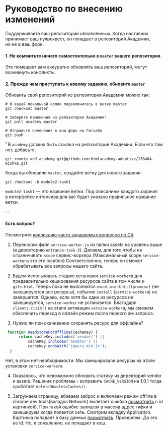 # Руководство по внесению изменений

Поддерживайте ваш репозиторий обновлённым. Когда наставник принимает ваш пулреквест, он попадает в репозиторий Академии, но не в ваш форк.

#### 1. Не коммитьте ничего самостоятельно в `master` вашего репозитория

Это помешает вам аккуратно обновлять ваш репозиторий, могут возникнуть конфликты.

#### 2. Прежде чем приступать к новому заданию, обновите `master`

Обновить свой репозиторий из репозитория Академии можно так:

```
# В вашей локальной копии переключитесь в ветку master
git checkout master

# Заберите изменения из репозитория Академии¹
git pull academy master

# Отправьте изменения в ваш форк на Гитхабе
git push
```

¹ В `academy` должна быть ссылка на репозиторий Академии. Если его там нет, добавьте:

```
git remote add academy git@github.com:htmlacademy-adaptive/138404-mishka.git
```

Когда вы обновили `master`, создайте ветку для нового задания:

```
git checkout -b module2-task1
```

`module2-task1` — это название ветки. Под описанием каждого задания в интерфейсе интенсива для вас будет указано правильное название ветки.

--

#### Есть вопрос?

Посмотрите [коллекцию часто задаваемых вопросов по Git](http://firstaidgit.ru).



1. Переносим файл `service-worker.js` из папки assets на уровень выше (в директорию `entrance-task-3`). Делаем, для того чтобы не ограничивать `scope`    сервис-воркера (Максимальный scope `service-worker`а это его location) Соответственно, теперь он сможет обрабатывать все запросы нашего сайта.

2. Будем использовать стадию установки `service-worker`а для предварительно кеширования ресурсов сайта в том числе и `gifs.html`. Теперь пока не выполнится `event.waitUntil(promise)` (не закешируются все ресурсы), событие `install` (`service-worker`а) не завершится. Однако, если хотя бы один из ресурсов не закешируется, `service-worker` не установится. Благодаря `clients.claim()` на этапе активации `service-worker`а, мы сможем обеспечить переход в офлайн режим после первого же запроса. 

3. Нужно ли при скачивании сохранять ресурс для оффлайна?

```javascript
 function needStoreForOffline(cacheKey) {
      return cacheKey.includes('vendor/') ||
          cacheKey.includes('assets/') ||
          cacheKey.endsWith('jquery.min.js');
  }
 ```
   Нет, в этом нет необходимости. Мы закешировали ресурсы на этапе установки `service-worker`а
   
4. Оказалось, что невозможно обновить статику из директорий vendor и assets. 
   Решение проблемы - исправить `CACHE_VERSION` на 1.0.1 тогда сработает `deleteObsoleteCaches()`.

5. Загружаем страницу, вбиваем заброс и включаем режим offline в chrome dev tools(вкладка Network) вылетает ошибка
[посмотреть](http://prntscr.com/eu0ugc) с id картинкой). При такой ошибке запишем в массив адрес гифки и закешируем когда появится сеть. Смотрим вкладку Application. Картинка попадает в базу данных [посмотреть](http://prntscr.com/eu0xro). Проверяем. Да это ee id.
Но, к сожалению, не попадает в кэш.

